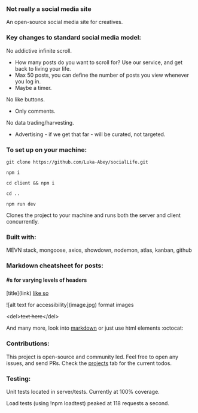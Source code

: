 ### Not really a social media site

An open-source social media site for creatives.

### Key changes to standard social media model:

No addictive infinite scroll.
- How many posts do you want to scroll for? Use our service, and get back to living your life. 
- Max 50 posts, you can define the number of posts you view whenever you log in.
- Maybe a timer.

No like buttons. 
- Only comments.

No data trading/harvesting.
- Advertising - if we get that far - will be curated, not targeted.

### To set up on your machine:
```
git clone https://github.com/Luka-Abey/socialLife.git
```
```
npm i
```
```
cd client && npm i
```
```
cd ..
```
```
npm run dev
```
Clones the project to your machine and runs both the server and client concurrently.

### Built with:
MEVN stack, mongoose, axios, showdown, nodemon, atlas, kanban, github

### Markdown cheatsheet for posts:

<h4>#s for varying levels of headers</h4>

\[title](link) [like so](https://www.youtube.com/watch?v=wpV-gGA4PSk&ab_channel=OfficialRickAstleyOfficialRickAstleyOfficialArtistChannel)

\!\[alt text for accessibility](image.jpg) format images

\<del><del>text here</del>\</del>

And many more, look into [markdown](https://www.markdownguide.org/cheat-sheet) or just use html elements :octocat:

### Contributions:
This project is open-source and community led. Feel free to open any issues, and send PRs. Check the [projects](https://github.com/Luka-Abey/socialLife/projects/1) tab for the current todos.

### Testing:
Unit tests located in server/tests. Currently at 100% coverage.

Load tests (using !npm loadtest) peaked at 118 requests a second.